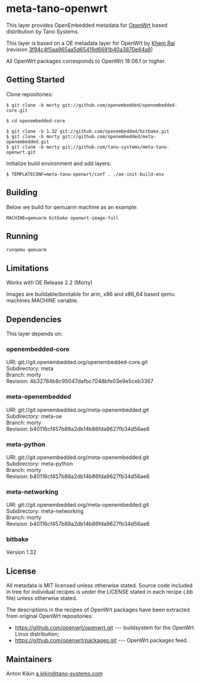 # meta-tano-openwrt

This layer provides OpenEmbedded metadata for [OpenWrt](http://www.openwrt.org/)
based distribution by Tano Systems.

This layer is based on a OE metadata layer for OpenWrt by
[Khem Raj](https://github.com/kraj/meta-openwrt) (revision
[3f94c4f5aa965aa5d65419d6691b40a3870e84a8](https://github.com/kraj/meta-openwrt/commit/3f94c4f5aa965aa5d65419d6691b40a3870e84a8))

All OpenWrt packages corresponds to OpenWrt 18.06.1 or higher.


## Getting Started

Clone repositories:
```
$ git clone -b morty git://github.com/openembedded/openembedded-core.git

$ cd openembedded-core

$ git clone -b 1.32 git://github.com/openembedded/bitbake.git
$ git clone -b morty git://github.com/openembedded/meta-openembedded.git
$ git clone -b morty git://github.com/tano-systems/meta-tano-openwrt.git
```

Initialize build environment and add layers:
```
$ TEMPLATECONF=meta-tano-openwrt/conf . ./oe-init-build-env
```

## Building

Below we build for qemuarm machine as an example:
```
MACHINE=qemuarm bitbake openwrt-image-full
```


## Running

```
runqemu qemuarm
```

## Limitations

Works with OE Release 2.2 (Morty)

Images are buildable/bootable for arm, x86 and x86_64 based qemu machines MACHINE variable.

## Dependencies

This layer depends on:

### openembedded-core
URI: git://git.openembedded.org/openembedded-core.git  
Subdirectory: meta  
Branch: morty  
Revision: 4b32784b8c95047dafbc7048bfe03e9e5ceb3367

### meta-openembedded
URI: git://git.openembedded.org/meta-openembedded.git  
Subdirectory: meta-oe  
Branch: morty  
Revision: b40116cf457b88a2db14b86fda9627fb34d56ae6

### meta-python
URI: git://git.openembedded.org/meta-openembedded.git  
Subdirectory: meta-python  
Branch: morty  
Revision: b40116cf457b88a2db14b86fda9627fb34d56ae6

### meta-networking
URI: git://git.openembedded.org/meta-openembedded.git  
Subdirectory: meta-networking  
Branch: morty  
Revision: b40116cf457b88a2db14b86fda9627fb34d56ae6

### bitbake
Version 1.32


## License

All metadata is MIT licensed unless otherwise stated. Source code included
in tree for individual recipes is under the LICENSE stated in each recipe
(.bb file) unless otherwise stated.

The descriptions in the recipes of OpenWrt packages have been extracted from
original OpenWrt repositories:
- https://github.com/openwrt/openwrt.git --- buildsystem for the OpenWrt Linux distribution;
- https://github.com/openwrt/packages.git --- OpenWrt packages feed.


## Maintainers

Anton Kikin <a.kikin@tano-systems.com>
